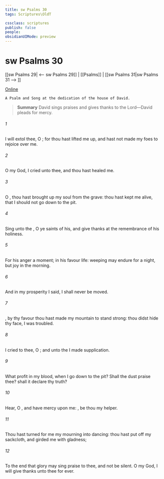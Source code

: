 ```yaml
---
title: sw Psalms 30
tags: Scriptures\OldT

cssclass: scriptures
publish: false
people:
obsidianUIMode: preview
---
```


# sw Psalms 30
[[sw Psalms 29| <-- sw Psalms 29]] | [[Psalms]] | [[sw Psalms 31|sw Psalms 31 --> ]]

[Online](https://churchofjesuschrist.org/study/scriptures/ot/ps/30?lang=eng)

```
A Psalm and Song at the dedication of the house of David.
```

> __Summary__
David sings praises and gives thanks to the Lord—David pleads for mercy.

###### 1 
I will extol thee, O ; for thou hast lifted me up, and hast not made my foes to rejoice over me.

###### 2 
O  my God, I cried unto thee, and thou hast healed me.

###### 3 
O , thou hast brought up my soul from the grave: thou hast kept me alive, that I should not go down to the pit.

###### 4 
Sing unto the , O ye saints of his, and give thanks at the remembrance of his holiness.

###### 5 
For his anger  a moment; in his favour  life: weeping may endure for a night, but joy  in the morning.

###### 6 
And in my prosperity I said, I shall never be moved.

###### 7 
, by thy favour thou hast made my mountain to stand strong: thou didst hide thy face,  I was troubled.

###### 8 
I cried to thee, O ; and unto the  I made supplication.

###### 9 
What profit  in my blood, when I go down to the pit? Shall the dust praise thee? shall it declare thy truth?

###### 10 
Hear, O , and have mercy upon me: , be thou my helper.

###### 11 
Thou hast turned for me my mourning into dancing: thou hast put off my sackcloth, and girded me with gladness;

###### 12 
To the end that  glory may sing praise to thee, and not be silent. O  my God, I will give thanks unto thee for ever.

